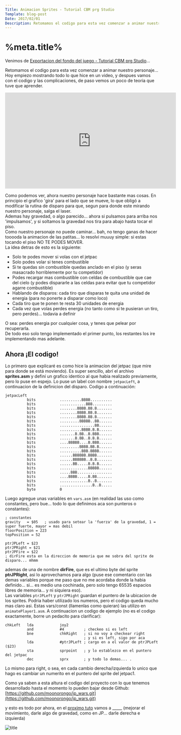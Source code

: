 ```yaml
---
Title: Animacion Sprites - Tutorial CBM prg Studio
Template: blog-post
Date: 2017/02/01
Description: Retomamos el codigo para esta vez comenzar a animar nuestro personaje...
---
```


# %meta.title%

Venimos de [Exportacion del fondo del juego - Tutorial CBM prg Studio](%base_url%/blog/exportar_fondo)...

Retomamos el codigo para esta vez comenzar a animar nuestro personaje... Hoy empiezo mostrando todo lo que hice en un video, y despues vamos con el codigo y las complicaciones, de paso vemos un poco de teoria que tuve que aprender.

<iframe width="560" height="315" src="https://www.youtube.com/embed/78inGhpuSUs" frameborder="0" allowfullscreen></iframe>

Como podemos ver, ahora nuestro personaje hace bastante mas cosas. En principio el grafico 'gira' para el lado que se mueve, lo que obligó a modificar la rutina de disparo para que, segun para donde este mirando nuestro personaje, salga el laser.  
Ademas hay gravedad, o algo parecido... ahora si pulsamos para arriba nos 'impulsamos', y si soltamos la gravedad nos tira para abajo hasta tocar el piso.  
Como nuestro personaje no puede caminar... bah, no tengo ganas de hacer tooooda la animacion de las patitas... lo resolvi muuuy simple: si estas tocando el piso NO TE PODES MOVER.  
La idea detras de esto es la siguiente:  

* Solo te podes mover si volas con el jetpac
* Solo podes volar si tenes combustible
* Si te quedas sin combustible quedas anclado en el piso (y seras masacrado horriblemente por tu competidor)
* Podes recargar mas combustible con celdas de combustible que cae del cielo (y podes dispararle a las celdas para evitar que tu competidor agarre combustible)
* Hablando de disparos: cada tiro que disparas te quita una unidad de energia (para no ponerte a disparar como loco)
* Cada tiro que te ponen te resta 30 unidades de energia
* Cada vez que volas perdes energia (no tanto como si te pusieran un tiro, pero perdes)... todavia a definir

O sea: perdes energia por cualquier cosa, y tenes que pelear por recuperarla.  
De todo eso solo tengo implementado el primer punto, los restantes los ire implementando mas adelante.

## Ahora ¡El codigo!

Lo primero que explicaré es como hice la animacion del jetpac (que mire para donde se está moviendo). Es super sencillo, abrí el archivo **sprites.asm** y  definí un grafico identico al que habia realizado previamente, pero lo puse en espejo. Lo puse un label con nombre `jetpacLeft`, a continuacion de la definicion del disparo. Codigo a continuación:

~~~~~~~~~~
jetpacLeft
          bits           ..........BBBB..........
          bits           ............BBB.........
          bits           ........BBBB.BB.B.......
          bits           ........BBBB.BB.B.......
          bits           ........BBBB.BB.B.......
          bits           .........BBBBB..BB......    
          bits           ................BB......
          bits           ..........BBBB.B.B......
          bits           .......B.BB..B.BBB......
          bits           .......B.BB..B.B.B......
          bits           ....BBBBB....B.BBB......
          bits           .........BBBB.BB.B......
          bits           ..........BBB.BBBB......
          bits           ......BBBBBB.BBBB.......
          bits           ......BBBBBB..B.B.......
          bits           ......BB.....B.B.B......
          bits           .............BBBBB......
          bits           .....BBB................
          bits           ....BBBB.....B.BB.......
          bits           .............B..B.......
          bits           ...............B..B.....
          byte           0
~~~~~~~~~~

Luego agregue unas variables en `vars.asm` (en realidad las uso como constantes, pero bue... todo lo que definimos aca son punteros o constantes):

~~~~~~~~~~
; constantes
gravity   = $05   ; usado para setear la 'fuerza' de la gravedad, 1 = super fuerte, mayor = mas debil
floorPosition = 223
topPosition = 52
          
ptrJPLeft = $23
ptrJPRight = $21
ptrJPFire = $22
; dirFire esta en la direccion de memoria que me sobra del sprite de disparo... mhmm          
~~~~~~~~~~

ademas de una de nombre **dirFire**, que es el ultimo byte del sprite **ptrJPRight**, asi lo aprovechamos para algo (puse ese comentario con las demas variables porque me paso que no me acordaba donde la habia definido... si... es medio una cochinada, pero solo tengo 65535 espacios libres de memoria... y ni siquiera eso).  
Las variables `ptrJPLeft` y `ptrJPRight` guardan el puntero de la ubicacion de los sprites. Podria haber utilizado los numeros, pero el codigo queda mucho mas claro asi.  Estas vars/const (llamenlas como quieran) las utilizo en `animatePlayer1.asm`. A continuacion un codigo de ejemplo (no es el codigo exactamente, borre un pedacito para clarificar):

~~~~~~~~~~
chkLeft   lda            joy2      
          and            #4         ; checkeo si es left
          bne            chkRight   ; si no voy a checkear right
                                    ; y si es left, sigo por aca
          lda            #ptrJPLeft ; cargo en a el valor de ptrJPLeft ($23)     
          sta            sprpoint   ; y lo establezco en el puntero del jetpac
          dec            sprx       ; y todo lo demas... .
~~~~~~~~~~

Lo mismo para right, o sea, en cada cambio derecha/izquierda lo unico que hago es cambiar un numerito en el puntero del sprite del jetpac1.





Como ya saben a esta altura el codigo del proyecto con lo que tenemos desarrollado hasta el momento lo pueden bajar desde Github:  
[https://github.com/moonorongo/jp_wars.git](https://github.com/moonorongo/jp_wars.git)

y esto es todo por ahora, en el [proximo tuto](%base_url%/blog/) vamos a _____ (mejorar el movimiento, darle algo de gravedad, como en JP... darle derecha e izquierda)

![title](%base_url%/assets/images/fondo/lala.jpg)